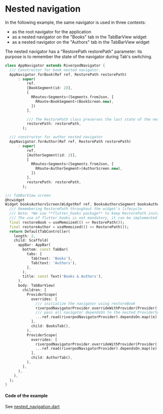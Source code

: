 # Nested navigation

In the following example, the same navigator is used in three contexts:
- as the root navigator for the application
- as a nested navigator on the "Books" tab in the TabBarView widget
- as a nested navigator on the "Authors" tab in the TabBarView widget

The nested navigator has a "RestorePath restorePath" parameter: its purpose is to remember the state of the navigator during Tab's switching.

```dart
class AppNavigator extends RiverpodNavigator {
  /// Constructor for book nested navigator.
  AppNavigator.forBook(Ref ref, RestorePath restorePath)
      : super(
          ref,
          [BookSegment(id: 2)],
          [
            RRoutes<Segments>(Segments.fromJson, [
              RRoute<BookSegment>(BookScreen.new),
            ])
          ],

          /// The RestorePath class preserves the last state of the nested navigator.
          restorePath: restorePath,
        );

  /// constructor for author nested navigator
  AppNavigator.forAuthor(Ref ref, RestorePath restorePath)
      : super(
          ref,
          [AuthorSegment(id: 2)],
          [
            RRoutes<Segments>(Segments.fromJson, [
              RRoute<AuthorSegment>(AuthorScreen.new),
            ])
          ],
          restorePath: restorePath,
        );
```

```dart
/// TabBarView screen
@hcwidget
Widget booksAuthorsScreen(WidgetRef ref, BooksAuthorsSegment booksAuthorsSegment) {
  /// Remembering RestorePath throughout the widget's lifecycle
  /// Note: *We use **flutter_hooks package** to keep RestorePath instance. 
  /// The use of flutter_hooks is not mandatory, it can be implemented using the StatefulWidget*.
  final restoreBook = useMemoized(() => RestorePath());
  final restoreAuthor = useMemoized(() => RestorePath());
  return DefaultTabController(
    length: 2,
    child: Scaffold(
      appBar: AppBar(
        bottom: const TabBar(
          tabs: [
            Tab(text: 'Books'),
            Tab(text: 'Authors'),
          ],
        ),
        title: const Text('Books & Authors'),
      ),
      body: TabBarView(
        children: [
          ProviderScope(
            overrides: [
              /// initialize the navigator using restoreBook
              riverpodNavigatorProvider.overrideWithProvider(Provider((ref) => AppNavigator.forBook(ref, restoreBook))),
              /// pass all navigator dependsOn to the nested ProviderScope
              ...ref.read(riverpodNavigatorProvider).dependsOn.map((e) => e as Override).toList(),
            ],
            child: BooksTab(),
          ),
          ProviderScope(
            overrides: [
              riverpodNavigatorProvider.overrideWithProvider(Provider((ref) => AppNavigator.forAuthor(ref, restoreAuthor))),
              ...ref.read(riverpodNavigatorProvider).dependsOn.map((e) => e as Override).toList(),
            ],
            child: AuthorTab(),
          ),
        ],
      ),
    ),
  );
}
```

#### Code of the example

See [nested_navigation.dart](https://github.com/PavelPZ/riverpod_navigator/blob/main/examples/doc/lib/src/nested_navigation.dart)

